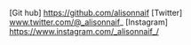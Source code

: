 [Git hub] https://github.com/alisonnaif
[Twitter] www.twitter.com/@_alisonnaif_
[Instagram] https://www.instagram.com/_alisonnaif_/
